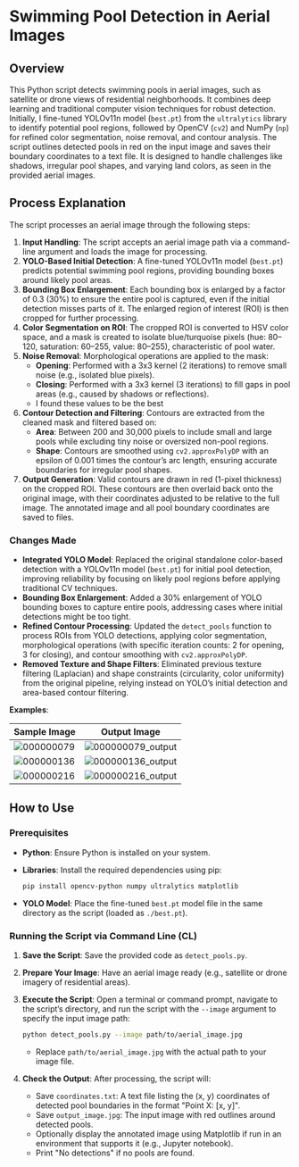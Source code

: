 # Swimming Pool Detection in Aerial Images

## Overview
This Python script detects swimming pools in aerial images, such as satellite or drone views of residential neighborhoods. It combines deep learning and traditional computer vision techniques for robust detection. Initially, I fine-tuned YOLOv11n model (`best.pt`) from the `ultralytics` library to identify potential pool regions, followed by OpenCV (`cv2`) and NumPy (`np`) for refined color segmentation, noise removal, and contour analysis. The script outlines detected pools in red on the input image and saves their boundary coordinates to a text file. It is designed to handle challenges like shadows, irregular pool shapes, and varying land colors, as seen in the provided aerial images.

## Process Explanation
The script processes an aerial image through the following steps:

1. **Input Handling**: The script accepts an aerial image path via a command-line argument and loads the image for processing.
2. **YOLO-Based Initial Detection**: A fine-tuned YOLOv11n model (`best.pt`) predicts potential swimming pool regions, providing bounding boxes around likely pool areas.
3. **Bounding Box Enlargement**: Each bounding box is enlarged by a factor of 0.3 (30%) to ensure the entire pool is captured, even if the initial detection misses parts of it. The enlarged region of interest (ROI) is then cropped for further processing.
4. **Color Segmentation on ROI**: The cropped ROI is converted to HSV color space, and a mask is created to isolate blue/turquoise pixels (hue: 80–120, saturation: 60–255, value: 80–255), characteristic of pool water.
5. **Noise Removal**: Morphological operations are applied to the mask:
   - **Opening**: Performed with a 3x3 kernel (2 iterations) to remove small noise (e.g., isolated blue pixels).
   - **Closing**: Performed with a 3x3 kernel (3 iterations) to fill gaps in pool areas (e.g., caused by shadows or reflections).
   - I found these values to be the best
6. **Contour Detection and Filtering**: Contours are extracted from the cleaned mask and filtered based on:
   - **Area**: Between 200 and 30,000 pixels to include small and large pools while excluding tiny noise or oversized non-pool regions.
   - **Shape**: Contours are smoothed using `cv2.approxPolyDP` with an epsilon of 0.001 times the contour’s arc length, ensuring accurate boundaries for irregular pool shapes.
7. **Output Generation**: Valid contours are drawn in red (1-pixel thickness) on the cropped ROI. These contours are then overlaid back onto the original image, with their coordinates adjusted to be relative to the full image. The annotated image and all pool boundary coordinates are saved to files.

### Changes Made
- **Integrated YOLO Model**: Replaced the original standalone color-based detection with a YOLOv11n model (`best.pt`) for initial pool detection, improving reliability by focusing on likely pool regions before applying traditional CV techniques.
- **Bounding Box Enlargement**: Added a 30% enlargement of YOLO bounding boxes to capture entire pools, addressing cases where initial detections might be too tight.
- **Refined Contour Processing**: Updated the `detect_pools` function to process ROIs from YOLO detections, applying color segmentation, morphological operations (with specific iteration counts: 2 for opening, 3 for closing), and contour smoothing with `cv2.approxPolyDP`.
- **Removed Texture and Shape Filters**: Eliminated previous texture filtering (Laplacian) and shape constraints (circularity, color uniformity) from the original pipeline, relying instead on YOLO’s initial detection and area-based contour filtering.

**Examples**:

| Sample Image | Output Image |
|-------------|-------------|
| ![000000079](https://yourkln.com/assets/000000079.jpg) | ![000000079_output](https://yourkln.com/assets/000000079_output.jpg) |
| ![000000136](https://yourkln.com/assets/000000136.jpg) | ![000000136_output](https://yourkln.com/assets/000000136_output.jpg) |
| ![000000216](https://yourkln.com/assets/000000216.jpg) | ![000000216_output](https://yourkln.com/assets/000000216_output.jpg) |

## How to Use

### Prerequisites

- **Python**: Ensure Python is installed on your system.
- **Libraries**: Install the required dependencies using pip:
  
  ```bash
  pip install opencv-python numpy ultralytics matplotlib
  ```
  
- **YOLO Model**: Place the fine-tuned `best.pt` model file in the same directory as the script (loaded as `./best.pt`).

### Running the Script via Command Line (CL)
1. **Save the Script**: Save the provided code as `detect_pools.py`.
2. **Prepare Your Image**: Have an aerial image ready (e.g., satellite or drone imagery of residential areas).
3. **Execute the Script**: Open a terminal or command prompt, navigate to the script’s directory, and run the script with the `--image` argument to specify the input image path:
   
   ```bash
   python detect_pools.py --image path/to/aerial_image.jpg
   ```
   
   - Replace `path/to/aerial_image.jpg` with the actual path to your image file.
   
4. **Check the Output**: After processing, the script will:
   - Save `coordinates.txt`: A text file listing the (x, y) coordinates of detected pool boundaries in the format "Point X: [x, y]".
   - Save `output_image.jpg`: The input image with red outlines around detected pools.
   - Optionally display the annotated image using Matplotlib if run in an environment that supports it (e.g., Jupyter notebook).
   - Print "No detections" if no pools are found.
